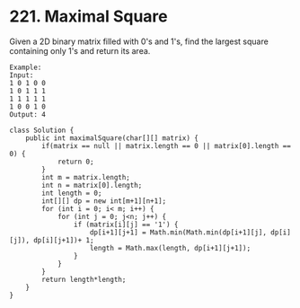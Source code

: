 # 221. Maximal Square

Given a 2D binary matrix filled with 0's and 1's, find the largest square containing only 1's and return its area.

```text
Example:
Input:
1 0 1 0 0 
1 0 1 1 1 
1 1 1 1 1 
1 0 0 1 0
Output: 4
```

```text
class Solution {
    public int maximalSquare(char[][] matrix) {
        if(matrix == null || matrix.length == 0 || matrix[0].length == 0) {
            return 0;
        }
        int m = matrix.length;
        int n = matrix[0].length;
        int length = 0;
        int[][] dp = new int[m+1][n+1];
        for (int i = 0; i< m; i++) {
            for (int j = 0; j<n; j++) {
                if (matrix[i][j] == '1') {
                    dp[i+1][j+1] = Math.min(Math.min(dp[i+1][j], dp[i][j]), dp[i][j+1])+ 1;
                    length = Math.max(length, dp[i+1][j+1]);
                }
            }
        }
        return length*length;
    }
}
```





